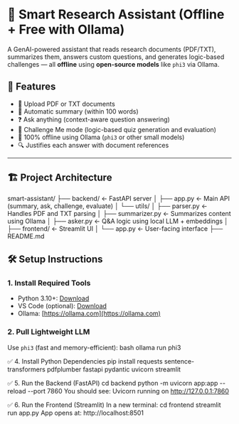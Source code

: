 # 🧠 Smart Research Assistant (Offline + Free with Ollama)

A GenAI-powered assistant that reads research documents (PDF/TXT), summarizes them, answers custom questions, and generates logic-based challenges — all **offline** using **open-source models** like `phi3` via Ollama.

## 🚀 Features

- 📄 Upload PDF or TXT documents
- 🧾 Automatic summary (within 100 words)
- ❓ Ask anything (context-aware question answering)
- 🧠 Challenge Me mode (logic-based quiz generation and evaluation)
- 🔌 100% offline using Ollama (`phi3` or other small models)
- 🔍 Justifies each answer with document references

---

## 🏗️ Project Architecture

smart-assistant/
├── backend/ ← FastAPI server
│ ├── app.py ← Main API (summary, ask, challenge, evaluate)
│ └── utils/
│ ├── parser.py ← Handles PDF and TXT parsing
│ ├── summarizer.py ← Summarizes content using Ollama
│ ├── asker.py ← Q&A logic using local LLM + embeddings
│ 
├── frontend/ ← Streamlit UI
│ └── app.py ← User-facing interface
├── README.md


## 🛠️ Setup Instructions

###  1. Install Required Tools

- Python 3.10+: [Download](https://www.python.org/downloads/)
- VS Code (optional): [Download](https://code.visualstudio.com/)
- Ollama: [https://ollama.com](https://ollama.com)

###  2. Pull Lightweight LLM

Use `phi3` (fast and memory-efficient):
bash
ollama run phi3

✅ 4. Install Python Dependencies
pip install requests sentence-transformers pdfplumber fastapi pydantic uvicorn streamlit

✅ 5. Run the Backend (FastAPI)
cd backend
python -m uvicorn app:app --reload --port 7860
You should see:
Uvicorn running on http://127.0.0.1:7860

✅ 6. Run the Frontend (Streamlit)
In a new terminal:
cd frontend
streamlit run app.py
App opens at:
http://localhost:8501



